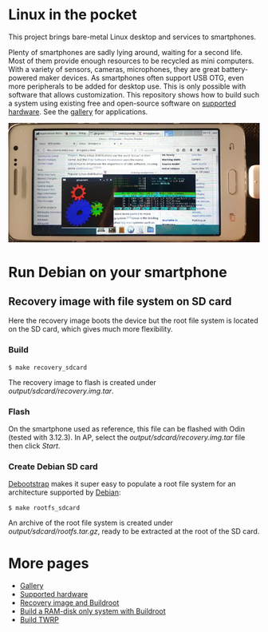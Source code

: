 # Linux in the pocket

This project brings bare-metal Linux desktop and services to smartphones.

Plenty of smartphones are sadly lying around, waiting for a second life. Most of them provide enough resources to be recycled as mini computers. With a variety of sensors, cameras, microphones, they are great battery-powered maker devices. As smartphones often support USB OTG, even more peripherals to be added for desktop use. This is only possible with software that allows customization. This repository shows how to build such a system using existing free and open-source software on [supported hardware](doc/Supported_hardware.md). See the [gallery](doc/Gallery.md) for applications.

![](doc/images/desktop_on_smartphone.png)

# Run Debian on your smartphone

## Recovery image with file system on SD card

Here the recovery image boots the device but the root file system is located on the SD card, which gives much more flexibility.

### Build

```
$ make recovery_sdcard
```

The recovery image to flash is created under *output/sdcard/recovery.img.tar*.

### Flash

On the smartphone used as reference, this file can be flashed with Odin (tested with 3.12.3). In AP, select the *output/sdcard/recovery.img.tar* file then click *Start*.

### Create Debian SD card

[Debootstrap](https://wiki.debian.org/Debootstrap) makes it super easy to populate a root file system for an architecture supported by [Debian](https://www.debian.org/):

```
$ make rootfs_sdcard
```

An archive of the root file system is created under *output/sdcard/rootfs.tar.gz*, ready to be extracted at the root of the SD card.

# More pages

* [Gallery](doc/Gallery.md)
* [Supported hardware](doc/Supported_hardware.md)
* [Recovery image and Buildroot](doc/Recovery_and_Buildroot.md)
* [Build a RAM-disk only system with Buildroot](doc/Recovery_image_Buildroot_RAM_disk.md)
* [Build TWRP](doc/Build_TWRP.md)
